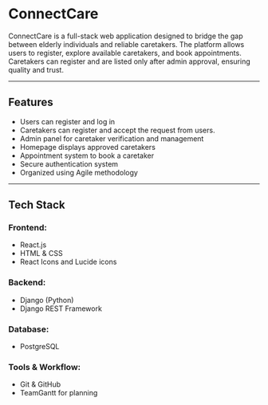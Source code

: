 # ConnectCare 

ConnectCare is a full-stack web application designed to bridge the gap between elderly individuals and reliable caretakers. The platform allows users to register, explore available caretakers, and book appointments. Caretakers can register and are listed only after admin approval, ensuring quality and trust.

---

## Features

- Users can register and log in
- Caretakers can register and accept the request from users.
- Admin panel for caretaker verification and management
- Homepage displays approved caretakers 
- Appointment system to book a caretaker
- Secure authentication system
- Organized using Agile methodology

---

## Tech Stack

### Frontend:
- React.js
- HTML & CSS
- React Icons and Lucide icons

### Backend:
- Django (Python)
- Django REST Framework

### Database:
- PostgreSQL

### Tools & Workflow:
- Git & GitHub
- TeamGantt for planning

